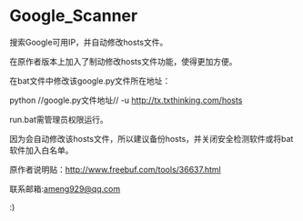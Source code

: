Google_Scanner
==============

搜索Google可用IP，并自动修改hosts文件。

在原作者版本上加入了制动修改hosts文件功能，使得更加方便。

在bat文件中修改该google.py文件所在地址：

python //google.py文件地址// -u http://tx.txthinking.com/hosts

run.bat需管理员权限运行。

因为会自动修改该hosts文件，所以建议备份hosts，并关闭安全检测软件或将bat软件加入白名单。

原作者说明贴：http://www.freebuf.com/tools/36637.html

联系邮箱:ameng929@qq.com

:)
